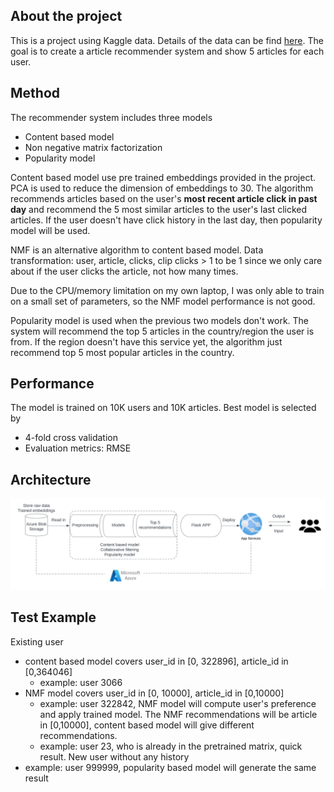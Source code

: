 ## About the project
This is a project using Kaggle data. Details of the data can be find [here](https://www.kaggle.com/datasets/gspmoreira/news-portal-user-interactions-by-globocom).
The goal is to create a article recommender system and show 5 articles for each user.

## Method
The recommender system includes three models
- Content based model
- Non negative matrix factorization
- Popularity model

Content based model use pre trained embeddings provided in the project. PCA is used to reduce the dimension of embeddings to 30. The algorithm recommends articles based on the user's **most recent article click in past day** and recommend the 5 most similar articles to the user's last clicked articles. If the user doesn't have click history in the last day, then popularity model will be used.

NMF is an alternative algorithm to content based model. 
Data transformation: user, article, clicks, clip clicks > 1 to be 1 since we only care about if the user clicks the article, not how many times.

Due to the CPU/memory limitation on my own laptop, I was only able to train on a small set of parameters, so the NMF model performance is not good.

Popularity model is used when the previous two models don't work. The system will recommend the top 5 articles in the country/region the user is from. If the region doesn't have this service yet, the algorithm just recommend top 5 most popular articles in the country.

## Performance
The model is trained on 10K users and 10K articles.
Best model is selected by
- 4-fold cross validation
- Evaluation metrics: RMSE


## Architecture
![alt text](https://github.com/xiaosiyang/recommender_system/blob/main/resource/arch_v3.svg)


## Test Example

Existing user
- content based model covers user_id in [0, 322896], article_id in [0,364046]
    - example: user 3066
- NMF model covers user_id in [0, 10000], article_id in [0,10000]
    - example: user 322842, NMF model will compute user's preference and apply trained model. The NMF recommendations will be article in [0,10000], content based model will give different recommendations.
    - example: user 23, who is already in the pretrained matrix, quick result.
New user without any history
- example: user 999999, popularity based model will generate the same result
